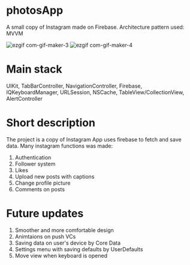 # photosApp

A small copy of Instagram made on Firebase.
Architecture pattern used: MVVM

![ezgif com-gif-maker-3](https://user-images.githubusercontent.com/58361435/208129781-86a99f78-c533-4dac-96a2-c00790bb4ada.gif)
![ezgif com-gif-maker-4](https://user-images.githubusercontent.com/58361435/208129792-6ba79fdb-3358-4363-a16e-11fd5695f1d7.gif)

# Main stack
UIKit, TabBarController, NavigationController, Firebase, IQKeyboardManager, URLSession, NSCache, TableView/CollectionView, AlertController

# Short description
The project is a copy of Instagram
App uses firebase to fetch and save data. 
Many instagram functions was made:
1) Authentication
2) Follower system
3) Likes
4) Upload new posts with captions
5) Change profile picture
6) Comments on posts 


# Future updates
1) Smoother and more comfortable design
2) Animtaions on push VCs
3) Saving data on user's device by Core Data
4) Settings menu with saving defaults by UserDefaults
5) Move view when keyboard is opened
